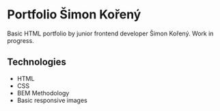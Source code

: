 # Portfolio Šimon Kořený

Basic HTML portfolio by junior frontend developer Šimon Kořený. Work in progress.

## Technologies 

- HTML
- CSS
- BEM Methodology
- Basic responsive images
